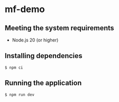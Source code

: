 # mf-demo

## Meeting the system requirements

- Node.js 20 (or higher)

## Installing dependencies

```shell
$ npm ci
```

## Running the application

```shell
$ npm run dev
```
